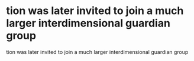 # tion was later invited to join a much larger interdimensional guardian group

tion was later invited to join a much larger interdimensional guardian group